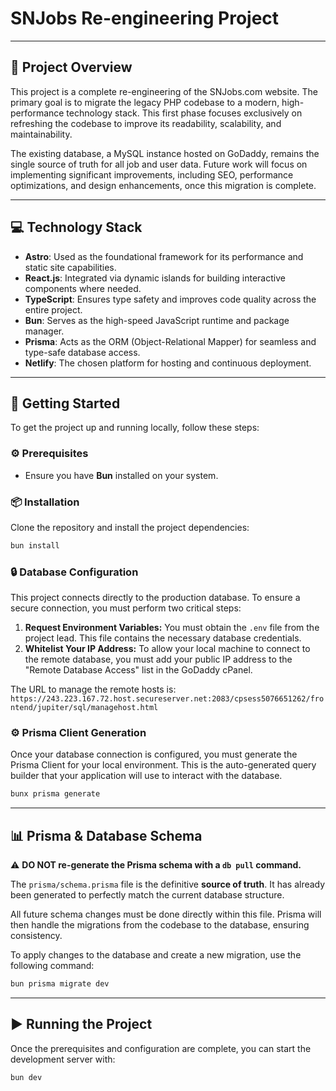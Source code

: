 # SNJobs Re-engineering Project

---

## 📄 Project Overview

This project is a complete re-engineering of the SNJobs.com website. The primary goal is to migrate the legacy PHP codebase to a modern, high-performance technology stack. This first phase focuses exclusively on refreshing the codebase to improve its readability, scalability, and maintainability.

The existing database, a MySQL instance hosted on GoDaddy, remains the single source of truth for all job and user data. Future work will focus on implementing significant improvements, including SEO, performance optimizations, and design enhancements, once this migration is complete.

---

## 💻 Technology Stack

- **Astro**: Used as the foundational framework for its performance and static site capabilities.
- **React.js**: Integrated via dynamic islands for building interactive components where needed.
- **TypeScript**: Ensures type safety and improves code quality across the entire project.
- **Bun**: Serves as the high-speed JavaScript runtime and package manager.
- **Prisma**: Acts as the ORM (Object-Relational Mapper) for seamless and type-safe database access.
- **Netlify**: The chosen platform for hosting and continuous deployment.

---

## 🚀 Getting Started

To get the project up and running locally, follow these steps:

### ⚙️ Prerequisites

- Ensure you have **Bun** installed on your system.

### 📦 Installation

Clone the repository and install the project dependencies:

```bash
bun install
```

### 🔒 Database Configuration

This project connects directly to the production database. To ensure a secure connection, you must perform two critical steps:

1.  **Request Environment Variables:** You must obtain the `.env` file from the project lead. This file contains the necessary database credentials.
2.  **Whitelist Your IP Address:** To allow your local machine to connect to the remote database, you must add your public IP address to the "Remote Database Access" list in the GoDaddy cPanel.

The URL to manage the remote hosts is:
`https://243.223.167.72.host.secureserver.net:2083/cpsess5076651262/frontend/jupiter/sql/managehost.html`

### ⚙️ Prisma Client Generation

Once your database connection is configured, you must generate the Prisma Client for your local environment. This is the auto-generated query builder that your application will use to interact with the database.

```bash
bunx prisma generate
```

---

## 📊 Prisma & Database Schema

⚠️ **DO NOT re-generate the Prisma schema with a `db pull` command.**

The `prisma/schema.prisma` file is the definitive **source of truth**. It has already been generated to perfectly match the current database structure.

All future schema changes must be done directly within this file. Prisma will then handle the migrations from the codebase to the database, ensuring consistency.

To apply changes to the database and create a new migration, use the following command:

```bash
bun prisma migrate dev
```

---

## ▶️ Running the Project

Once the prerequisites and configuration are complete, you can start the development server with:

```bash
bun dev
```
